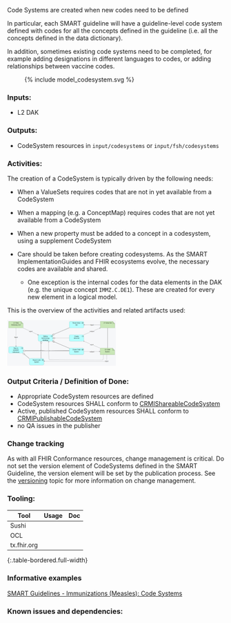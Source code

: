 Code Systems are created when new codes need to be defined

In particular, each SMART guideline will have a guideline-level code system defined with codes for all the concepts defined in the guideline (i.e. all the concepts defined in the data dictionary).

In addition, sometimes existing code systems need to be completed, for example adding designations in different languages to codes, or adding relationships between vaccine codes.

<figure>
  {% include model_codesystem.svg %}
</figure>

### **Inputs:** 

* L2 DAK

### **Outputs:**

* CodeSystem resources in `input/codesystems` or `input/fsh/codesystems`

### **Activities:**

The creation of a CodeSystem is typically driven by the following needs:
* When a ValueSets requires codes that are not in yet available from a CodeSystem
* When a mapping (e.g. a ConceptMap) requires codes that are not yet available from a CodeSystem
* When a new property must be added to a concept in a codesystem, using a supplement CodeSystem

* Care should be taken before creating codesystems. As the SMART ImplementationGuides and FHIR ecosystems evolve, the necessary codes are available and shared. 
  * One exception is the internal codes for the data elements in the DAK (e.g. the unique concept `IMMZ.C.DE1`). These are created for every new element in a logical model.


This is the overview of the activities and related artifacts used:  

<img src="./l3_process_codeset.png" style="width:50%"/>
<br clear="all"/>

### **Output Criteria / Definition of Done:**

* Appropriate CodeSystem resources are defined
* CodeSystem resources SHALL conform to [CRMIShareableCodeSystem]({{site.data.fhir.ver.crmi}}/StructureDefinition-crmi-shareablecodesystem.html)
* Active, published CodeSystem resources SHALL conform to [CRMIPublishableCodeSystem]({{site.data.fhir.ver.crmi}}/StructureDefinition-crmi-publishablecodesystem.html)
* no QA issues in the publisher

### **Change tracking**

As with all FHIR Conformance resources, change management is critical. Do not set the version element of CodeSystems defined in the SMART Guideline, the version element will be set by the publication process. See the [versioning](versioning.html) topic for more information on change management.

### **Tooling:**

| Tool | Usage | Doc |
| --- | ---| ---| 
|  Sushi | |  |
|  OCL | |  |
|  tx.fhir.org | |  |
{:.table-bordered.full-width}  


### **Informative examples**
[SMART Guidelines - Immunizations (Measles): Code Systems](https://worldhealthorganization.github.io/smart-immunizations-measles/artifacts.html#terminology-code-systems)

### **Known issues and dependencies:**


